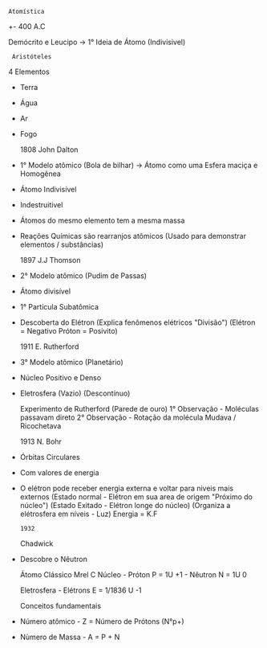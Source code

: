     Atomística

   +- 400 A.C
   
Demócrito e Leucipo -> 1° Ideia de Átomo (Indivisivel)

     Aristóteles
  4 Elementos
- Terra
- Água
- Ar
- Fogo

    1808
  John Dalton
- 1° Modelo atômico (Bola de bilhar) -> Átomo como uma Esfera maciça e Homogênea
- Átomo Indivisível
- Indestruitivel
- Átomos do mesmo elemento tem a mesma massa
- Reações Químicas são rearranjos atômicos
     (Usado para demonstrar elementos / substâncias)
     
    1897
  J.J Thomson 
- 2° Modelo atômico (Pudim de Passas)
- Átomo divisível
- 1° Partícula Subatômica
- Descoberta do Elétron
     (Explica fenômenos elétricos "Divisão")
     (Elétron = Negativo              Próton = Posivito)

    1911
  E. Rutherford
- 3° Modelo atômico (Planetário)
- Núcleo Positivo e Denso
- Eletrosfera (Vazio)
     (Descontínuo)
    
  Experimento de Rutherford (Parede de ouro)
     1° Observação - Moléculas passavam direto
     2° Observação - Rotação da molécula Mudava / Ricochetava


    1913
  N. Bohr
- Órbitas Circulares
- Com valores de energia
- O elétron pode receber energia externa e voltar para niveis mais externos
     (Estado normal - Elétron em sua area de origem "Próximo do núcleo")
     (Estado Exitado - Elétron longe do núcleo)
     (Organiza a elétrosfera em níveis - Luz)
  Energia = K.F

      1932
  Chadwick
- Descobre o Nêutron


    Átomo Clássico                    Mrel                    C
    Núcleo - Próton                P = 1U                    +1
           - Nêutron               N = 1U                     0

    Eletrosfera - Elétrons         E = 1/1836 U              -1

  Conceitos fundamentais
- Número atômico - Z = Número de Prótons (N°p+)
- Nùmero de Massa - A = P + N
     
      


